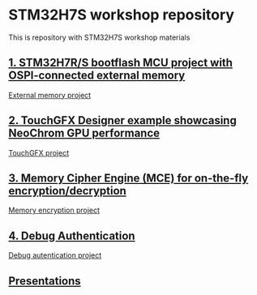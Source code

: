 # STM32H7S workshop repository

This is repository with STM32H7S workshop materials

## [1. STM32H7R/S bootflash MCU project with OSPI-connected external memory](./1_external_memory/external_memory.md)

[External memory project](https://github.com/ST-TOMAS-Examples-ExtMem/stm32h7rs_ospi)

## [2. TouchGFX Designer example showcasing NeoChrom GPU performance](./2_graphical_UI/stm32h7rs_graphic.md)

[TouchGFX project](https://github.com/ST-TOMAS-Examples-Gfx/stm32h7rs_touchgfx_neochrom_benefit)

## [3. Memory Cipher Engine (MCE) for on-the-fly encryption/decryption](./3_external_memory_encryption/external_memory_encryption.md)

[Memory encryption project](https://github.com/ST-TOMAS-Examples-ExtMem/stm32h7rs_ospi_mce)

## [4. Debug Authentication](./4_debug_authentication/stm32h7rs_security.md)

[Debug autentication project](https://github.com/ST-TOMAS-Examples-Security/stm32h7rs_debug_authentication)


## [Presentations](./_slides/)